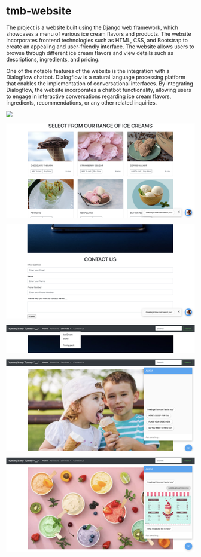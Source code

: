 # tmb-website

The project is a website built using the Django web framework, which showcases a menu of various ice cream flavors and products. The website incorporates frontend technologies such as HTML, CSS, and Bootstrap to create an appealing and user-friendly interface. The website allows users to browse through different ice cream flavors and view details such as descriptions, ingredients, and pricing.

One of the notable features of the website is the integration with a Dialogflow chatbot. Dialogflow is a natural language processing platform that enables the implementation of conversational interfaces. By integrating Dialogflow, the website incorporates a chatbot functionality, allowing users to engage in interactive conversations regarding ice cream flavors, ingredients, recommendations, or any other related inquiries.

![](https://github.com/vishwagandhi1610/tmb-website/blob/main/static/output/Screen%20Shot%202023-06-25%20at%209.56.15%20PM.png)

![](https://github.com/vishwagandhi1610/tmb-website/blob/main/static/output/Screen%20Shot%202023-06-25%20at%209.56.40%20PM.png)

![](https://github.com/vishwagandhi1610/tmb-website/blob/main/static/output/Screen%20Shot%202023-06-25%20at%209.57.10%20PM.png)

![](https://github.com/vishwagandhi1610/tmb-website/blob/main/static/output/Screen%20Shot%202023-06-25%20at%209.57.25%20PM.png)

![](https://github.com/vishwagandhi1610/tmb-website/blob/main/static/output/Screen%20Shot%202023-06-25%20at%209.58.48%20PM.png)

![](https://github.com/vishwagandhi1610/tmb-website/blob/main/static/output/Screen%20Shot%202023-06-25%20at%209.59.06%20PM.png)

